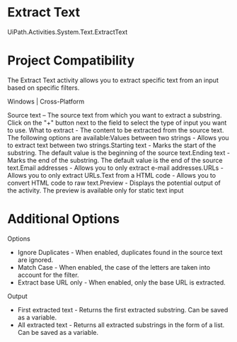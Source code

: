 ﻿# Extract Text

UiPath.Activities.System.Text.ExtractText

# Project Compatibility

The Extract Text activity allows you to extract specific text from an input based on specific filters.

Windows | Cross-Platform

Source text – The source text from which
                        you want to extract a substring. Click on the "+" button
                        next to the field to select the type of input you want to use. What to extract - The content to be
                        extracted from the source text. The following options are available:Values between two
                                    strings - Allows you to extract text between two strings.Starting
                                            text - Marks the start of the substring. The default
                                        value is the beginning of the source text.Ending
                                            text - Marks the end of the substring. The default
                                        value is the end of the source text.Email addresses
                                    - Allows you to only extract e-mail addresses.URLs - Allows
                                you to only extract URLs.Text from a HTML
                                    code - Allows you to convert HTML code to raw text.Preview - Displays the potential output of
                        the activity. The preview is available only for static text input

# Additional Options

Options

* Ignore Duplicates - When enabled, duplicates found in the source text are ignored.
* Match Case - When enabled, the case of the letters are taken into account for the filter.
* Extract base URL only - When enabled, only the base URL is extracted.

Output

* First extracted text - Returns the first extracted substring. Can be saved as a variable.
* All extracted text - Returns all extracted substrings in the form of a list. Can be saved as a variable.
